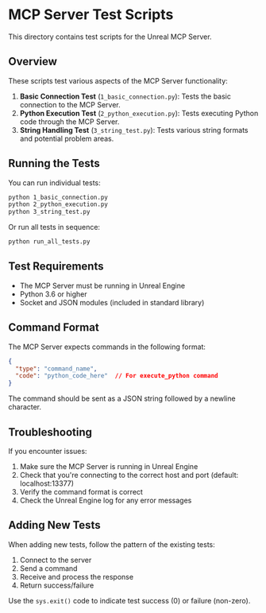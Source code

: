 # MCP Server Test Scripts

This directory contains test scripts for the Unreal MCP Server.

## Overview

These scripts test various aspects of the MCP Server functionality:

1. **Basic Connection Test** (`1_basic_connection.py`): Tests the basic connection to the MCP Server.
2. **Python Execution Test** (`2_python_execution.py`): Tests executing Python code through the MCP Server.
3. **String Handling Test** (`3_string_test.py`): Tests various string formats and potential problem areas.

## Running the Tests

You can run individual tests:

```bash
python 1_basic_connection.py
python 2_python_execution.py
python 3_string_test.py
```

Or run all tests in sequence:

```bash
python run_all_tests.py
```

## Test Requirements

- The MCP Server must be running in Unreal Engine
- Python 3.6 or higher
- Socket and JSON modules (included in standard library)

## Command Format

The MCP Server expects commands in the following format:

```json
{
  "type": "command_name",
  "code": "python_code_here"  // For execute_python command
}
```

The command should be sent as a JSON string followed by a newline character.

## Troubleshooting

If you encounter issues:

1. Make sure the MCP Server is running in Unreal Engine
2. Check that you're connecting to the correct host and port (default: localhost:13377)
3. Verify the command format is correct
4. Check the Unreal Engine log for any error messages

## Adding New Tests

When adding new tests, follow the pattern of the existing tests:

1. Connect to the server
2. Send a command
3. Receive and process the response
4. Return success/failure

Use the `sys.exit()` code to indicate test success (0) or failure (non-zero). 